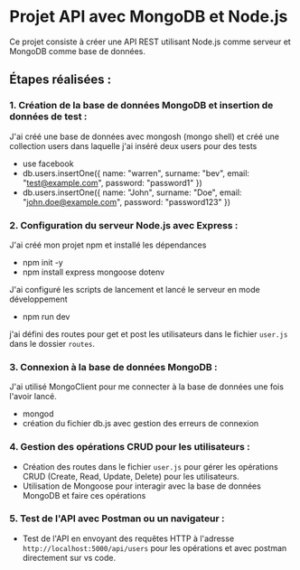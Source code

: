 # Projet API avec MongoDB et Node.js

Ce projet consiste à créer une API REST utilisant Node.js comme serveur et MongoDB comme base de données.

## Étapes réalisées :

### 1. Création de la base de données MongoDB et insertion de données de test :

J'ai créé une base de données avec mongosh (mongo shell) et créé une collection
users dans laquelle j'ai inséré deux users pour des tests

- use facebook
- db.users.insertOne({ name: "warren", surname: "bev", email: "test@example.com", password: "password1" })
- db.users.insertOne({ name: "John", surname: "Doe", email: "john.doe@example.com", password: "password123" })


### 2. Configuration du serveur Node.js avec Express :

J'ai créé mon projet npm et installé les dépendances
- npm init -y
- npm install express mongoose dotenv

J'ai configuré les scripts de lancement et lancé le serveur en mode développement
- npm run dev

j'ai défini des routes pour get et post les utilisateurs dans le fichier `user.js` dans le dossier `routes`.


### 3. Connexion à la base de données MongoDB :

J'ai utilisé MongoClient pour me connecter à la base de données une fois l'avoir lancé.
- mongod
- création du fichier db.js avec gestion des erreurs de connexion


### 4. Gestion des opérations CRUD pour les utilisateurs :

- Création des routes dans le fichier `user.js` pour gérer les opérations CRUD (Create, Read, Update, Delete) pour les utilisateurs.
- Utilisation de Mongoose pour interagir avec la base de données MongoDB et faire ces opérations


### 5. Test de l'API avec Postman ou un navigateur :

- Test de l'API en envoyant des requêtes HTTP à l'adresse `http://localhost:5000/api/users` pour les opérations et avec postman directement sur vs code.
